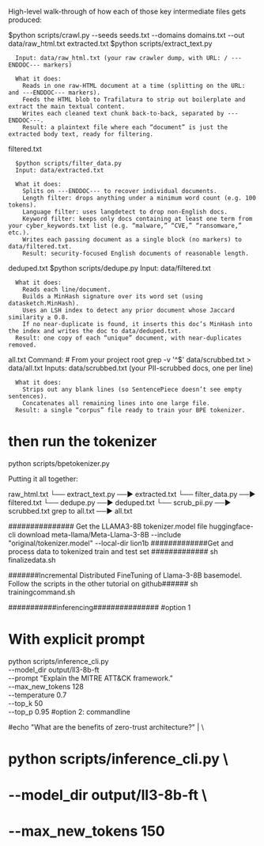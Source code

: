  High-level walk-through of how each of those key intermediate files gets produced:

  $python scripts/crawl.py   --seeds   seeds.txt   --domains domains.txt   --out     data/raw_html.txt
  extracted.txt
      $python scripts/extract_text.py

      Input: data/raw_html.txt (your raw crawler dump, with URL: / ---ENDDOC--- markers)

      What it does:
        Reads in one raw-HTML document at a time (splitting on the URL: and ---ENDDOC--- markers).
        Feeds the HTML blob to Trafilatura to strip out boilerplate and extract the main textual content.
        Writes each cleaned text chunk back-to-back, separated by ---ENDDOC---.
        Result: a plaintext file where each “document” is just the extracted body text, ready for filtering.

  filtered.txt
        
      $python scripts/filter_data.py
      Input: data/extracted.txt

      What it does:
        Splits on ---ENDDOC--- to recover individual documents.
        Length filter: drops anything under a minimum word count (e.g. 100 tokens).
        Language filter: uses langdetect to drop non-English docs.
        Keyword filter: keeps only docs containing at least one term from your cyber_keywords.txt list (e.g. “malware,” “CVE,” “ransomware,” etc.).
        Writes each passing document as a single block (no markers) to data/filtered.txt.
        Result: security-focused English documents of reasonable length.

  deduped.txt
      $python scripts/dedupe.py
      Input: data/filtered.txt

      What it does:
        Reads each line/document.
        Builds a MinHash signature over its word set (using datasketch.MinHash).
        Uses an LSH index to detect any prior document whose Jaccard similarity ≥ 0.8.
        If no near-duplicate is found, it inserts this doc’s MinHash into the index and writes the doc to data/deduped.txt.
      Result: one copy of each “unique” document, with near-duplicates removed.

  all.txt
      Command:
        # From your project root
        grep -v '^$' data/scrubbed.txt > data/all.txt
        Inputs: data/scrubbed.txt (your PII-scrubbed docs, one per line)

      What it does:
        Strips out any blank lines (so SentencePiece doesn’t see empty sentences).
        Concatenates all remaining lines into one large file.
      Result: a single “corpus” file ready to train your BPE tokenizer.

# then run the tokenizer
python scripts/bpetokenizer.py


Putting it all together:

raw_html.txt
   └── extract_text.py  ──▶ extracted.txt
   └── filter_data.py   ──▶ filtered.txt
   └── dedupe.py        ──▶ deduped.txt
   └── scrub_pii.py     ──▶ scrubbed.txt
grep to all.txt               ──▶ all.txt



############### Get the LLAMA3-8B tokenizer.model file 
huggingface-cli download meta-llama/Meta-Llama-3-8B --include "original/tokenizer.model" --local-dir lion1b
#############Get and process data to tokenized train and test set #############
sh finalizedata.sh

#######Incremental Distributed FineTuning of Llama-3-8B basemodel. Follow the scripts in the other tutorial on github######
sh trainingcommand.sh

###########inferencing###############
#option 1
# With explicit prompt
python scripts/inference_cli.py \
  --model_dir output/ll3-8b-ft \
  --prompt "Explain the MITRE ATT&CK framework." \
  --max_new_tokens 128 \
  --temperature 0.7 \
  --top_k 50 \
  --top_p 0.95
#option 2: commandline

#echo "What are the benefits of zero-trust architecture?" | \
#  python scripts/inference_cli.py \
#    --model_dir output/ll3-8b-ft \
#    --max_new_tokens 150



